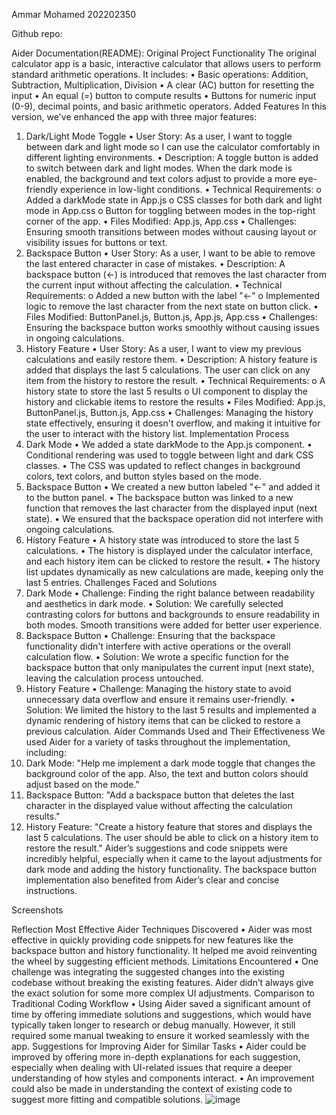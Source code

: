 Ammar Mohamed 202202350

Github repo: 

Aider Documentation(README):
Original Project Functionality
The original calculator app is a basic, interactive calculator that allows users to perform standard arithmetic operations. It includes:
•	Basic operations: Addition, Subtraction, Multiplication, Division
•	A clear (AC) button for resetting the input
•	An equal (=) button to compute results
•	Buttons for numeric input (0-9), decimal points, and basic arithmetic operators.
Added Features
In this version, we've enhanced the app with three major features:
1. Dark/Light Mode Toggle
•	User Story: As a user, I want to toggle between dark and light mode so I can use the calculator comfortably in different lighting environments.
•	Description: A toggle button is added to switch between dark and light modes. When the dark mode is enabled, the background and text colors adjust to provide a more eye-friendly experience in low-light conditions.
•	Technical Requirements:
o	Added a darkMode state in App.js
o	CSS classes for both dark and light mode in App.css
o	Button for toggling between modes in the top-right corner of the app.
•	Files Modified: App.js, App.css
•	Challenges: Ensuring smooth transitions between modes without causing layout or visibility issues for buttons or text.
2. Backspace Button
•	User Story: As a user, I want to be able to remove the last entered character in case of mistakes.
•	Description: A backspace button (←) is introduced that removes the last character from the current input without affecting the calculation.
•	Technical Requirements:
o	Added a new button with the label "←"
o	Implemented logic to remove the last character from the next state on button click.
•	Files Modified: ButtonPanel.js, Button.js, App.js, App.css
•	Challenges: Ensuring the backspace button works smoothly without causing issues in ongoing calculations.
3. History Feature
•	User Story: As a user, I want to view my previous calculations and easily restore them.
•	Description: A history feature is added that displays the last 5 calculations. The user can click on any item from the history to restore the result.
•	Technical Requirements:
o	A history state to store the last 5 results
o	UI component to display the history and clickable items to restore the results
•	Files Modified: App.js, ButtonPanel.js, Button.js, App.css
•	Challenges: Managing the history state effectively, ensuring it doesn't overflow, and making it intuitive for the user to interact with the history list.
Implementation Process
1. Dark Mode
•	We added a state darkMode to the App.js component.
•	Conditional rendering was used to toggle between light and dark CSS classes.
•	The CSS was updated to reflect changes in background colors, text colors, and button styles based on the mode.
2. Backspace Button
•	We created a new button labeled "←" and added it to the button panel.
•	The backspace button was linked to a new function that removes the last character from the displayed input (next state).
•	We ensured that the backspace operation did not interfere with ongoing calculations.
3. History Feature
•	A history state was introduced to store the last 5 calculations.
•	The history is displayed under the calculator interface, and each history item can be clicked to restore the result.
•	The history list updates dynamically as new calculations are made, keeping only the last 5 entries.
Challenges Faced and Solutions
1. Dark Mode
•	Challenge: Finding the right balance between readability and aesthetics in dark mode.
•	Solution: We carefully selected contrasting colors for buttons and backgrounds to ensure readability in both modes. Smooth transitions were added for better user experience.
2. Backspace Button
•	Challenge: Ensuring that the backspace functionality didn't interfere with active operations or the overall calculation flow.
•	Solution: We wrote a specific function for the backspace button that only manipulates the current input (next state), leaving the calculation process untouched.
3. History Feature
•	Challenge: Managing the history state to avoid unnecessary data overflow and ensure it remains user-friendly.
•	Solution: We limited the history to the last 5 results and implemented a dynamic rendering of history items that can be clicked to restore a previous calculation.
Aider Commands Used and Their Effectiveness
We used Aider for a variety of tasks throughout the implementation, including:
1.	Dark Mode: "Help me implement a dark mode toggle that changes the background color of the app. Also, the text and button colors should adjust based on the mode."
2.	Backspace Button: "Add a backspace button that deletes the last character in the displayed value without affecting the calculation results."
3.	History Feature: "Create a history feature that stores and displays the last 5 calculations. The user should be able to click on a history item to restore the result."
Aider’s suggestions and code snippets were incredibly helpful, especially when it came to the layout adjustments for dark mode and adding the history functionality. The backspace button implementation also benefited from Aider’s clear and concise instructions.

Screenshots
  
  
Reflection
Most Effective Aider Techniques Discovered
•	Aider was most effective in quickly providing code snippets for new features like the backspace button and history functionality. It helped me avoid reinventing the wheel by suggesting efficient methods.
Limitations Encountered
•	One challenge was integrating the suggested changes into the existing codebase without breaking the existing features. Aider didn’t always give the exact solution for some more complex UI adjustments.
Comparison to Traditional Coding Workflow
•	Using Aider saved a significant amount of time by offering immediate solutions and suggestions, which would have typically taken longer to research or debug manually. However, it still required some manual tweaking to ensure it worked seamlessly with the app.
Suggestions for Improving Aider for Similar Tasks
•	Aider could be improved by offering more in-depth explanations for each suggestion, especially when dealing with UI-related issues that require a deeper understanding of how styles and components interact.
•	An improvement could also be made in understanding the context of existing code to suggest more fitting and compatible solutions.
![image](https://github.com/user-attachments/assets/9f1a2421-a413-42b5-8517-41cda8ccbe22)
